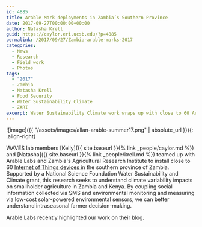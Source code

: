 ```yaml
---
id: 4885
title: Arable Mark deployments in Zambia’s Southern Province
date: 2017-09-27T00:00:00+00:00
author: Natasha Krell
guid: https://caylor.eri.ucsb.edu/?p=4885
permalink: /2017/09/27/Zambia-arable-marks-2017
categories:
  - News
  - Research
  - Field work
  - Photos
tags:
  - "2017"
  - Zambia
  - Natasha Krell
  - Food Security
  - Water Sustainability Climate
  - ZARI
excerpt: Water Sustainability Climate work wraps up with close to 60 Arable Marks deployed in Zambia's southern province.
---
```


![image]({{ "/assets/images/allan-arable-summer17.png" | absolute_url }}){: .align-right}

WAVES lab members [Kelly]({{ site.baseurl }}{% link _people/caylor.md %}) and [Natasha]({{ site.baseurl }}{% link _people/krell.md %}) teamed up with Arable Labs and Zambia's Agricultural Research Institute to install close to 60 <a href="https://www.nsf.gov/news/mmg/mmg_disp.jsp?med_id=82037&from=
" target="_blank">  Internet of Things devices </a> in the southern province of Zambia. Supported by a National Science Foundation Water Sustainability and Climate grant, this research seeks to understand climate variability impacts on smallholder agriculture in Zambia and Kenya. By coupling social information collected via SMS and environmental monitoring and measuring via low-cost solar-powered environmental sensors, we can better understand intraseasonal farmer decision-making. 

Arable Labs recently highlighted our work on their <a href="https://medium.com/@ArableLabs/how-4m-in-nsf-funded-work-fills-data-gap-to-improve-farmers-climate-adaptation-9553efc37859" target="_blank"> blog. </a> 